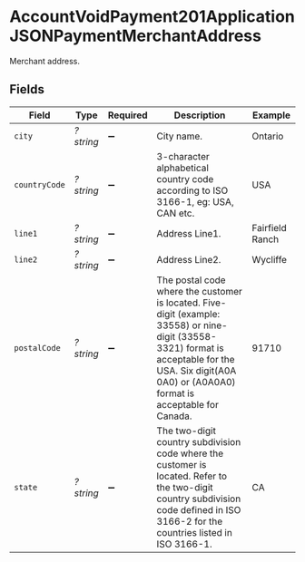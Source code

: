 # AccountVoidPayment201ApplicationJSONPaymentMerchantAddress

Merchant address.


## Fields

| Field                                                                                                                                                                                                   | Type                                                                                                                                                                                                    | Required                                                                                                                                                                                                | Description                                                                                                                                                                                             | Example                                                                                                                                                                                                 |
| ------------------------------------------------------------------------------------------------------------------------------------------------------------------------------------------------------- | ------------------------------------------------------------------------------------------------------------------------------------------------------------------------------------------------------- | ------------------------------------------------------------------------------------------------------------------------------------------------------------------------------------------------------- | ------------------------------------------------------------------------------------------------------------------------------------------------------------------------------------------------------- | ------------------------------------------------------------------------------------------------------------------------------------------------------------------------------------------------------- |
| `city`                                                                                                                                                                                                  | *?string*                                                                                                                                                                                               | :heavy_minus_sign:                                                                                                                                                                                      | City name.                                                                                                                                                                                              | Ontario                                                                                                                                                                                                 |
| `countryCode`                                                                                                                                                                                           | *?string*                                                                                                                                                                                               | :heavy_minus_sign:                                                                                                                                                                                      | 3-character alphabetical country code according to ISO 3166-1, eg: USA, CAN etc.                                                                                                                        | USA                                                                                                                                                                                                     |
| `line1`                                                                                                                                                                                                 | *?string*                                                                                                                                                                                               | :heavy_minus_sign:                                                                                                                                                                                      | Address Line1.                                                                                                                                                                                          | Fairfield Ranch                                                                                                                                                                                         |
| `line2`                                                                                                                                                                                                 | *?string*                                                                                                                                                                                               | :heavy_minus_sign:                                                                                                                                                                                      | Address Line2.                                                                                                                                                                                          | Wycliffe                                                                                                                                                                                                |
| `postalCode`                                                                                                                                                                                            | *?string*                                                                                                                                                                                               | :heavy_minus_sign:                                                                                                                                                                                      | The postal code where the customer is located. Five-digit (example: 33558) or nine-digit (33558-3321) format is acceptable for the USA. Six digit(A0A 0A0) or (A0A0A0) format is acceptable for Canada. | 91710                                                                                                                                                                                                   |
| `state`                                                                                                                                                                                                 | *?string*                                                                                                                                                                                               | :heavy_minus_sign:                                                                                                                                                                                      | The two-digit country subdivision code where the customer is located. Refer to the two-digit country subdivision code defined in ISO 3166-2 for the countries listed in ISO 3166-1.                     | CA                                                                                                                                                                                                      |